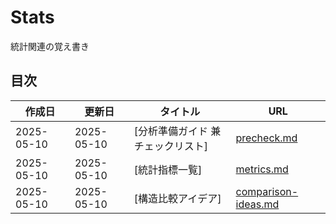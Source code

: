 # Stats
統計関連の覚え書き

## 目次

| 作成日 | 更新日 | タイトル | URL |
|--------|--------|---------|-----|
| 2025-05-10 | 2025-05-10 | [分析準備ガイド 兼 チェックリスト] | [precheck.md](precheck.md) |
| 2025-05-10 | 2025-05-10 | [統計指標一覧] | [metrics.md](metrics.md) |
| 2025-05-10 | 2025-05-10 | [構造比較アイデア] | [comparison-ideas.md](comparison-ideas.md) |